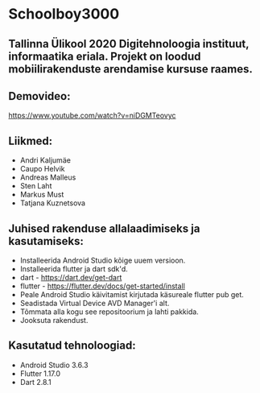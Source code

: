 # Schoolboy3000

## Tallinna Ülikool 2020 Digitehnoloogia instituut, informaatika eriala. Projekt on loodud mobiilirakenduste arendamise kursuse raames.

## Demovideo:
https://www.youtube.com/watch?v=niDGMTeovyc

## Liikmed:
* Andri Kaljumäe
* Caupo Helvik
* Andreas Malleus
* Sten Laht
* Markus Must
* Tatjana Kuznetsova

## Juhised rakenduse allalaadimiseks ja kasutamiseks:
* Installeerida Android Studio kõige uuem versioon.
* Installeerida flutter ja dart sdk'd.
* dart - https://dart.dev/get-dart
* flutter - https://flutter.dev/docs/get-started/install
* Peale Android Studio käivitamist kirjutada käsureale flutter pub get.
* Seadistada Virtual Device AVD Manager'i alt. 
* Tõmmata alla kogu see repositoorium ja lahti pakkida.
* Jooksuta rakendust.

## Kasutatud tehnoloogiad:
* Android Studio 3.6.3
* Flutter 1.17.0
* Dart 2.8.1

